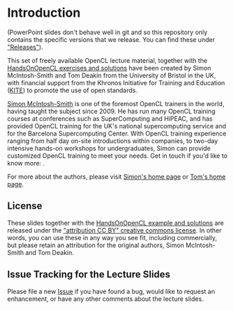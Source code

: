 Introduction
============

(PowerPoint slides don't behave well in git and so this repository only contains
the specific versions that we release. You can find these under 
["Releases"](https://github.com/HandsOnOpenCL/Lecture-Slides/releases)).

This set of freely available OpenCL lecture material, together with the
[HandsOnOpenCL exercises and solutions](https://github.com/HandsOnOpenCL/Exercises-Solutions)
have been created by Simon McIntosh-Smith and Tom Deakin from the
University of Bristol in the UK, with financial support from the
Khronos Initiative for Training and Education ([KITE](http://kite.khronos.org/en/opencl))
to promote the use of open standards. 

[Simon McIntosh-Smith](http://www.cs.bris.ac.uk/home/simonm/) is
one of the foremost OpenCL trainers in the world, having taught
the subject since 2009. He has run many OpenCL training courses
at conferences such as SuperComputing and HiPEAC, and has provided
OpenCL training for the UK's national supercomputing service and
for the Barcelona Supercomputing Center. With OpenCL training
experience ranging from half day on-site introductions within
companies, to two-day intensive hands-on workshops for undergraduates,
Simon can provide customized OpenCL training to meet your needs.
Get in touch if you'd like to know more: <simonm at cs.bris.ac.uk>.

For more about the authors, please visit [Simon's home page](http://www.cs.bris.ac.uk/home/simonm/) or [Tom's home page](http://www.tomdeakin.com).

License
-------

These slides together with the [HandsOnOpenCL example and solutions](https://github.com/HandsOnOpenCL/Exercises-Solutions) are released under the ["attribution CC BY" creative commons license](http://creativecommons.org/licenses/by/3.0/). In other words, you can use these in any way you see fit, including commercially, but please retain an attribution for the original authors, Simon McIntosh-Smith and Tom Deakin.

Issue Tracking for the Lecture Slides
-------------------------------------

Please file a new [Issue](https://github.com/HandsOnOpenCL/Lecture-Slides/issues) if you have found a bug, would like to request an enhancement, or have any other comments about the lecture slides.

